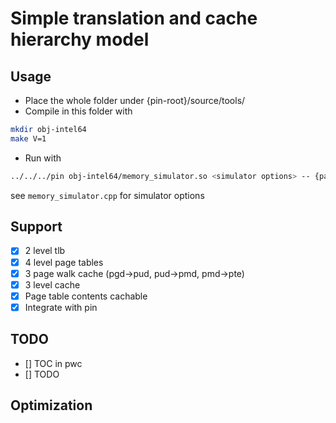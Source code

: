 # Simple translation and cache hierarchy model

## Usage
- Place the whole folder under {pin-root}/source/tools/
- Compile in this folder with
```bash
mkdir obj-intel64
make V=1
```
- Run with
```bash
../../../pin obj-intel64/memory_simulator.so <simulator options> -- {path/to/executable} <option for executable>
```
see `memory_simulator.cpp` for simulator options

## Support
- [x] 2 level tlb
- [x] 4 level page tables
- [x] 3 page walk cache (pgd->pud, pud->pmd, pmd->pte)
- [x] 3 level cache
- [x] Page table contents cachable
- [x] Integrate with pin

## TODO
- [] TOC in pwc
- [] TODO

## Optimization
